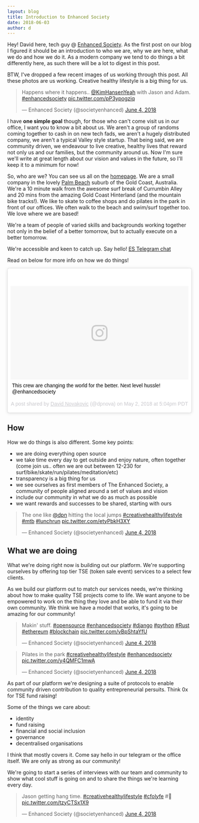 ```yaml
---
layout: blog
title: Introduction to Enhanced Society
date: 2018-06-03
author: d
---
```


Hey! David here, tech guy @ <a href="https://www.enhancedsociety.com">Enhanced Society</a>. As the first post on our blog I figured it should be an introduction to who we are, why we are here, what we do and how we do it. As a modern company we tend to do things a bit differently here, as such there will be a lot to digest in this post.

BTW, I've dropped a few recent images of us working through this post. All these photos are us working. Creative healthy lifestyle is a big thing for us.

<blockquote class="twitter-tweet" data-lang="en"><p lang="en" dir="ltr">Happens where it happens.. <a href="https://twitter.com/KimHansenYeah?ref_src=twsrc%5Etfw">@KimHansenYeah</a> with Jason and Adam. <a href="https://twitter.com/hashtag/enhancedsociety?src=hash&amp;ref_src=twsrc%5Etfw">#enhancedsociety</a> <a href="https://t.co/pP3ypogziq">pic.twitter.com/pP3ypogziq</a></p>&mdash; Enhanced Society (@societyenhanced) <a href="https://twitter.com/societyenhanced/status/1003455076373942273?ref_src=twsrc%5Etfw">June 4, 2018</a></blockquote>
<script async src="https://platform.twitter.com/widgets.js" charset="utf-8"></script>


I have <strong>one simple goal</strong> though, for those who can't come visit us in our office, I want you to know a bit about us. We aren't a group of randoms coming together to cash in on new tech fads, we aren't a hugely distributed company, we aren't a typical Valley style startup. That being said, we are community driven, we endeavour to live creative, healthy lives that reward not only us and our families, but the community around us. Now I'm sure we'll write at great length about our vision and values in the future, so I'll keep it to a minimum for now!

So, who are we? You can see us all on the <a href="https://www.enhancedsociety.com">homepage</a>. We are a small company in the lovely <a href="https://www.google.com/search?q=palm+beach+qld+australia">Palm Beach</a> suburb of the Gold Coast, Australia. We're a 10 minute walk from the awesome surf break of Currumbin Alley and 20 mins from the amazing Gold Coast Hinterland (and the mountain bike tracks!). We like to skate to coffee shops and do pilates in the park in front of our offices. We often walk to the beach and swim/surf together too. We love where we are based!

We're a team of people of varied skills and backgrounds working together not only in the belief of a better tomorrow, but to actually execute on a better tomorrow.

We're accessible and keen to catch up. Say hello! <a href="https://t.me/enhancedsociety">ES Telegram chat</a>

Read on below for more info on how we do things!

<blockquote class="instagram-media" data-instgrm-captioned data-instgrm-permalink="https://www.instagram.com/p/BiS2VUuALZg/" data-instgrm-version="8" style=" background:#FFF; border:0; border-radius:3px; box-shadow:0 0 1px 0 rgba(0,0,0,0.5),0 1px 10px 0 rgba(0,0,0,0.15); margin: 1px; max-width:658px; padding:0; width:99.375%; width:-webkit-calc(100% - 2px); width:calc(100% - 2px);"><div style="padding:8px;"> <div style=" background:#F8F8F8; line-height:0; margin-top:40px; padding:26.203703703703702% 0; text-align:center; width:100%;"> <div style=" background:url(data:image/png;base64,iVBORw0KGgoAAAANSUhEUgAAACwAAAAsCAMAAAApWqozAAAABGdBTUEAALGPC/xhBQAAAAFzUkdCAK7OHOkAAAAMUExURczMzPf399fX1+bm5mzY9AMAAADiSURBVDjLvZXbEsMgCES5/P8/t9FuRVCRmU73JWlzosgSIIZURCjo/ad+EQJJB4Hv8BFt+IDpQoCx1wjOSBFhh2XssxEIYn3ulI/6MNReE07UIWJEv8UEOWDS88LY97kqyTliJKKtuYBbruAyVh5wOHiXmpi5we58Ek028czwyuQdLKPG1Bkb4NnM+VeAnfHqn1k4+GPT6uGQcvu2h2OVuIf/gWUFyy8OWEpdyZSa3aVCqpVoVvzZZ2VTnn2wU8qzVjDDetO90GSy9mVLqtgYSy231MxrY6I2gGqjrTY0L8fxCxfCBbhWrsYYAAAAAElFTkSuQmCC); display:block; height:44px; margin:0 auto -44px; position:relative; top:-22px; width:44px;"></div></div> <p style=" margin:8px 0 0 0; padding:0 4px;"> <a href="https://www.instagram.com/p/BiS2VUuALZg/" style=" color:#000; font-family:Arial,sans-serif; font-size:14px; font-style:normal; font-weight:normal; line-height:17px; text-decoration:none; word-wrap:break-word;" target="_blank">This crew are changing the world for the better. Next level hussle! @enhancedsociety</a></p> <p style=" color:#c9c8cd; font-family:Arial,sans-serif; font-size:14px; line-height:17px; margin-bottom:0; margin-top:8px; overflow:hidden; padding:8px 0 7px; text-align:center; text-overflow:ellipsis; white-space:nowrap;">A post shared by <a href="https://www.instagram.com/dpnova/" style=" color:#c9c8cd; font-family:Arial,sans-serif; font-size:14px; font-style:normal; font-weight:normal; line-height:17px;" target="_blank"> David Novakovic</a> (@dpnova) on <time style=" font-family:Arial,sans-serif; font-size:14px; line-height:17px;" datetime="2018-05-03T00:04:45+00:00">May 2, 2018 at 5:04pm PDT</time></p></div></blockquote> <script async defer src="//www.instagram.com/embed.js"></script>

## How

How we do things is also different. Some key points:

* we are doing everything open source
* we take time every day to get outside and enjoy nature, often together (come join us.. often we are out between 12-230 for surf/bike/skate/run/pilates/meditation/etc)
* transparency is a big thing for us
* we see ourselves as first members of The Enhanced Society, a community of people aligned around a set of values and vision
* include our community in what we do as much as possible
* we want rewards and successes to be shared, starting with ours

<blockquote class="twitter-tweet" data-lang="en"><p lang="en" dir="ltr">The one like <a href="https://twitter.com/dpn?ref_src=twsrc%5Etfw">@dpn</a> hitting the local jumps <a href="https://twitter.com/hashtag/creativehealthylifestyle?src=hash&amp;ref_src=twsrc%5Etfw">#creativehealthylifestyle</a> <a href="https://twitter.com/hashtag/mtb?src=hash&amp;ref_src=twsrc%5Etfw">#mtb</a> <a href="https://twitter.com/hashtag/lunchrun?src=hash&amp;ref_src=twsrc%5Etfw">#lunchrun</a> <a href="https://t.co/etyPbkH3XY">pic.twitter.com/etyPbkH3XY</a></p>&mdash; Enhanced Society (@societyenhanced) <a href="https://twitter.com/societyenhanced/status/1003453682174660608?ref_src=twsrc%5Etfw">June 4, 2018</a></blockquote>
<script async src="https://platform.twitter.com/widgets.js" charset="utf-8"></script>

## What we are doing

What we're doing right now is building out our platform. We're supporting ourselves by offering top tier TSE (token sale event) services to a select few clients.

As we build our platform out to match our services needs, we're thinking about how to make quality TSE projects come to life. We want anyone to be empowered to work on the thing they love and be able to fund it via their own community. We think we have a model that works, it's going to be amazing for our community!

<blockquote class="twitter-tweet" data-lang="en"><p lang="en" dir="ltr">Makin&#39; stuff. <a href="https://twitter.com/hashtag/opensource?src=hash&amp;ref_src=twsrc%5Etfw">#opensource</a> <a href="https://twitter.com/hashtag/enhancedsociety?src=hash&amp;ref_src=twsrc%5Etfw">#enhancedsociety</a> <a href="https://twitter.com/hashtag/django?src=hash&amp;ref_src=twsrc%5Etfw">#django</a> <a href="https://twitter.com/hashtag/python?src=hash&amp;ref_src=twsrc%5Etfw">#python</a> <a href="https://twitter.com/hashtag/Rust?src=hash&amp;ref_src=twsrc%5Etfw">#Rust</a> <a href="https://twitter.com/hashtag/ethereum?src=hash&amp;ref_src=twsrc%5Etfw">#ethereum</a> <a href="https://twitter.com/hashtag/blockchain?src=hash&amp;ref_src=twsrc%5Etfw">#blockchain</a> <a href="https://t.co/vBpShtaYfU">pic.twitter.com/vBpShtaYfU</a></p>&mdash; Enhanced Society (@societyenhanced) <a href="https://twitter.com/societyenhanced/status/1003456969473048577?ref_src=twsrc%5Etfw">June 4, 2018</a></blockquote>
<script async src="https://platform.twitter.com/widgets.js" charset="utf-8"></script>

<blockquote class="twitter-tweet" data-lang="en"><p lang="en" dir="ltr">Pilates in the park <a href="https://twitter.com/hashtag/creativehealthylifestyle?src=hash&amp;ref_src=twsrc%5Etfw">#creativehealthylifestyle</a> <a href="https://twitter.com/hashtag/enhancedsociety?src=hash&amp;ref_src=twsrc%5Etfw">#enhancedsociety</a> <a href="https://t.co/y4QMFC1mwA">pic.twitter.com/y4QMFC1mwA</a></p>&mdash; Enhanced Society (@societyenhanced) <a href="https://twitter.com/societyenhanced/status/1003456426902077440?ref_src=twsrc%5Etfw">June 4, 2018</a></blockquote>
<script async src="https://platform.twitter.com/widgets.js" charset="utf-8"></script>



As part of our platform we're designing a suite of protocols to enable community driven contribution to quality entrepreneurial persuits. Think 0x for TSE fund raising!

Some of the things we care about:
* identity
* fund raising
* financial and social inclusion
* governance
* decentralised organisations

I think that mostly covers it. Come say hello in our telegram or the office itself. We are only as strong as our community!

We're going to start a series of interviews with our team and community to show what cool stuff is going on and to share the things we're learning every day.

<blockquote class="twitter-tweet" data-lang="en"><p lang="en" dir="ltr">Jason getting hang time. <a href="https://twitter.com/hashtag/creativehealthylifestyle?src=hash&amp;ref_src=twsrc%5Etfw">#creativehealthylifestyle</a> <a href="https://twitter.com/hashtag/cfolyfe?src=hash&amp;ref_src=twsrc%5Etfw">#cfolyfe</a> #🤙 <a href="https://t.co/tzyCTSx1X9">pic.twitter.com/tzyCTSx1X9</a></p>&mdash; Enhanced Society (@societyenhanced) <a href="https://twitter.com/societyenhanced/status/1003457469199237120?ref_src=twsrc%5Etfw">June 4, 2018</a></blockquote>
<script async src="https://platform.twitter.com/widgets.js" charset="utf-8"></script>

